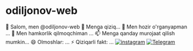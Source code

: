 # odiljonov-web
👋 Salom, men @odiljonov-web
👀 Menga qiziq...
🌱 Men hozir o'rganyapman ...
💞️ Men hamkorlik qilmoqchiman ...
📫 Menga qanday murojaat qilish mumkin...
😄 Olmoshlar: ...
⚡ Qiziqarli fakt: ...
[![instagram](https://img.shields.io/badge/-sukhrob_nuraliev-blue?style=flat-square&logo=Linkedin&logoColor=white&link=https://www.instagram.com/in/https://www.instagram.com/odiljonov__n/#)](https://www.instagram.com/in/https://www.instagram.com/odiljonov__n/#/) 
[![Telegram](https://img.shields.io/badge/@odiljonov_n-2CA5E0?style=flat-square&logo=telegram&logoColor=white&link=https://https://t.me/odiljonov_n)](https://t.me/odiljonov_n) 
